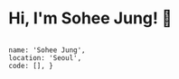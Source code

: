 # Hi, I'm Sohee Jung! 🌱

```` const profile = {

name: 'Sohee Jung',
location: 'Seoul',
code: [], }
